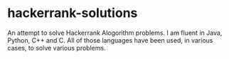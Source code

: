 # hackerrank-solutions
An attempt to solve Hackerrank Alogorithm problems. 
I am fluent in Java, Python, C++ and C.
All of those languages have been used, in various cases, to solve various problems. 
